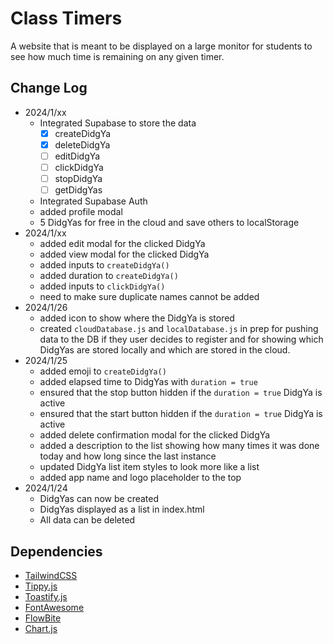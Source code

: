 # Class Timers
A website that is meant to be displayed on a large monitor for students to see how much time is remaining on any given timer.

## Change Log
- 2024/1/xx
    - Integrated Supabase to store the data
       - [x] createDidgYa
       - [x] deleteDidgYa
       - [ ] editDidgYa
       - [ ] clickDidgYa
       - [ ] stopDidgYa
       - [ ] getDidgYas
    - Integrated Supabase Auth
    - added profile modal
    - 5 DidgYas for free in the cloud and save others to localStorage
- 2024/1/xx
    - added edit modal for the clicked DidgYa
    - added view modal for the clicked DidgYa
    - added inputs to `createDidgYa()`
    - added duration to `createDidgYa()`
    - added inputs to `clickDidgYa()`
    - need to make sure duplicate names cannot be added
- 2024/1/26
    - added icon to show where the DidgYa is stored
    - created `cloudDatabase.js` and `localDatabase.js` in prep for pushing data to the DB if they user decides to register and for showing which DidgYas are stored locally and which are stored in the cloud.
- 2024/1/25
    - added emoji to `createDidgYa()`
    - added elapsed time to DidgYas with `duration = true`
    - ensured that the stop button hidden if the `duration = true` DidgYa is active
    - ensured that the start button hidden if the `duration = true` DidgYa is active
    - added delete confirmation modal for the clicked DidgYa
    - added a description to the list showing how many times it was done today and how long since the last instance
    - updated DidgYa list item styles to look more like a list
    - added app name and logo placeholder to the top
- 2024/1/24
    - DidgYas can now be created
    - DidgYas displayed as a list in index.html
    - All data can be deleted

## Dependencies
- [TailwindCSS](https://tailwindcss.com/)
- [Tippy.js](https://github.com/atomiks/tippyjs)
- [Toastify.js](https://github.com/aleab/toastify)
- [FontAwesome](https://fontawesome.com/)
- [FlowBite](https://flowbite.com/)
- [Chart.js](https://www.chartjs.org/)
